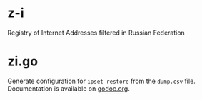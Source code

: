 z-i
===

Registry of Internet Addresses filtered in Russian Federation

zi.go
=====

Generate configuration for `ipset restore` from the `dump.csv` file.
Documentation is available on [godoc.org](https://godoc.org/github.com/b1narykid/z-i).
